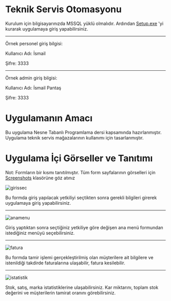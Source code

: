 # Teknik Servis Otomasyonu

Kurulum için bilgisayarınızda MSSQL yüklü olmalıdır. Ardından [Setup.exe](https://github.com/IsmailPantas/Technical_Service_Automation/blob/master/Setup.exe) 'yi
 kurarak uygulamaya giriş yapabilirsiniz.

---

Örnek personel giriş bilgisi:

Kullanıcı Adı: İsmail

Şifre: 3333

---

Örnek admin giriş bilgisi:

Kullanıcı Adı: İsmail Pantaş

Şifre: 3333

# Uygulamanın Amacı

Bu uygulama Nesne Tabanlı Programlama dersi kapsamında hazırlanmıştır. Uygulama teknik servis mağazalarının kullanımı için tasarlanmıştır.

# Uygulama İçi Görseller ve Tanıtımı

Not: Formların bir kısmı tanıtılmıştır. Tüm form sayfalarının görselleri için [Screenshots](https://github.com/IsmailPantas/Technical_Service_Automation/tree/master/Screenshots) klasörüne göz atınız

![girissec](https://github.com/IsmailPantas/Technical_Service_Automation/assets/62617373/4279064f-dce9-4266-865d-e3cbfe1c0173)

Bu formda giriş yapılacak yetkiliyi seçtikten sonra gerekli bilgileri girerek uygulamaya giriş yapabilirsiniz.

---

![anamenu](https://github.com/IsmailPantas/Technical_Service_Automation/assets/62617373/e4946946-d933-48bb-a48a-f4ca1f0d661b)

Giriş yaptıktan sonra seçtiğiniz yetkiliye göre değişen ana menü formundan istediğiniz menüyü seçebilirsiniz.

---

![fatura](https://github.com/IsmailPantas/Technical_Service_Automation/assets/62617373/ff0130fb-524b-4431-85aa-a41d15f0691f)

Bu formda tamir işlemi gerçekleştirilmiş olan müşterilere ait bilgilere ve istenildiği takdirde faturalarına ulaşabilir, fatura kesilebilir.

---

![istatistik](https://github.com/IsmailPantas/Technical_Service_Automation/assets/62617373/10f6b0a6-da6d-4548-8ee5-fa8c98a9bada)

Stok, satış, marka istatistiklerine ulaşabilirsiniz. Kar miktarını, toplam stok değerini ve müşterilerin tamirat oranını görebilirsiniz.

